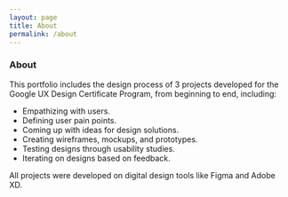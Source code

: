 ```yaml
---
layout: page
title: About
permalink: /about
---
```


### About
This portfolio includes the design process of 3 projects developed for the Google UX Design Certificate Program, from beginning to end, including:

* Empathizing with users.
* Defining user pain points.
* Coming up with ideas for design solutions.
* Creating wireframes, mockups, and prototypes.
* Testing designs through usability studies.
* Iterating on designs based on feedback. 

All projects were developed on digital design tools like Figma and Adobe XD.


